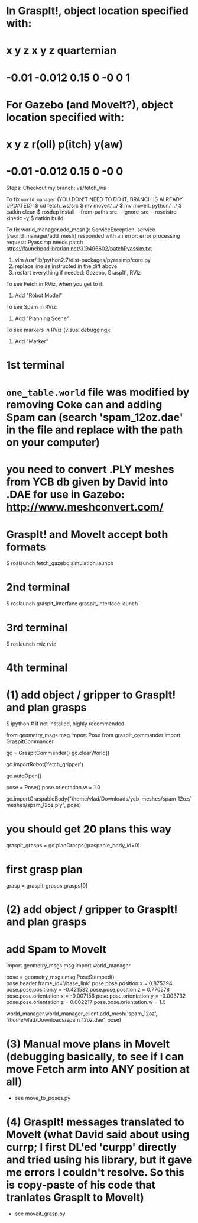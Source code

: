 # In GraspIt!, object location specified with:
# x y z x y z quarternian
# <pose frame=''>-0.01 -0.012 0.15 0 -0 0 1</pose>

# For Gazebo (and MoveIt?), object location specified with:
# x y z r(oll) p(itch) y(aw)
# <pose frame=''>-0.01 -0.012 0.15 0 -0 0</pose> 


Steps:
Checkout my branch: vs/fetch_ws

To fix `world_manager`
(YOU DON'T NEED TO DO IT, BRANCH IS ALREADY UPDATED):
$ cd fetch_ws/src
$ mv moveit/ ../
$ mv moveit_python/ ../
$ catkin clean
$ rosdep install --from-paths src --ignore-src --rosdistro kinetic -y
$ catkin build

To fix world_manager.add_mesh():
ServiceException: service [/world_manager/add_mesh] responded with an error: error processing request: Pyassimp needs patch https://launchpadlibrarian.net/319496602/patchPyassim.txt

1) vim /usr/lib/python2.7/dist-packages/pyassimp/core.py
2) replace line as instructed in the diff above
3) restart everything if needed: Gazebo, GraspIt!, RViz

To see Fetch in RViz, when you get to it:
1) Add "Robot Model"

To see Spam in RViz:
1) Add "Planning Scene"

To see markers in RViz (visual debugging):
1) Add "Marker"


# 1st terminal
# `one_table.world` file was modified by removing Coke can and adding Spam can (search 'spam_12oz.dae' in the file and replace with the path on your computer)
# you need to convert .PLY meshes from YCB db given by David into .DAE for use in Gazebo: http://www.meshconvert.com/
# GraspIt! and MoveIt accept both formats
$ roslaunch fetch_gazebo simulation.launch

# 2nd terminal
$ roslaunch graspit_interface graspit_interface.launch

# 3rd terminal
$ roslaunch rviz rviz

# 4th terminal
# (1) add object / gripper to GraspIt! and plan grasps
$ ipython  # if not installed, highly recommended

from geometry_msgs.msg import Pose
from graspit_commander import GraspitCommander


gc = GraspitCommander()
gc.clearWorld()

gc.importRobot('fetch_gripper')

gc.autoOpen()

pose = Pose()
pose.orientation.w = 1.0

gc.importGraspableBody("/home/vlad/Downloads/ycb_meshes/spam_12oz/meshes/spam_12oz.ply", pose)

# you should get 20 plans this way
graspit_grasps = gc.planGrasps(graspable_body_id=0)

# first grasp plan
grasp = graspit_grasps.grasps[0]

# (2) add object / gripper to GraspIt! and plan grasps
# add Spam to MoveIt
import geometry_msgs.msg
import world_manager
   
pose = geometry_msgs.msg.PoseStamped()
pose.header.frame_id='/base_link'
pose.pose.position.x = 0.875394 
pose.pose.position.y = -0.421532
pose.pose.position.z = 0.770578
pose.pose.orientation.x = -0.007156
pose.pose.orientation.y = -0.003732
pose.pose.orientation.z = 0.002217
pose.pose.orientation.w = 1.0

world_manager.world_manager_client.add_mesh('spam_12oz', '/home/vlad/Downloads/spam_12oz.dae', pose)

# (3) Manual move plans in MoveIt (debugging basically, to see if I can move Fetch arm into ANY position at all)
- see move_to_poses.py

# (4) GraspIt! messages translated to MoveIt (what David said about using currp; I first DL'ed 'curpp' directly and tried using his library, but it gave me errors I couldn't resolve. So this is copy-paste of his code that tranlates GraspIt to MoveIt)
- see moveit_grasp.py
